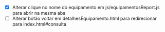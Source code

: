 - [x] Alterar clique no nome do equipamento em js/equipamentosReport.js para abrir na mesma aba
- [ ] Alterar botão voltar em detalhesEquipamento.html para redirecionar para index.html#consulta

